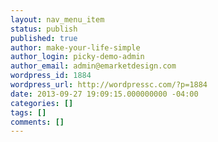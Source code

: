 ```yaml
---
layout: nav_menu_item
status: publish
published: true
author: make-your-life-simple
author_login: picky-demo-admin
author_email: admin@emarketdesign.com
wordpress_id: 1884
wordpress_url: http://wordpressc.com/?p=1884
date: 2013-09-27 19:09:15.000000000 -04:00
categories: []
tags: []
comments: []
---
```

 
